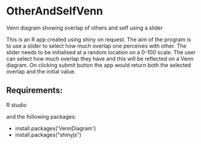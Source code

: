# OtherAndSelfVenn
Venn diagram showing overlap of others and self using a slider

This is an R app created using shiny on request. The aim of the program is to use a slider to select how much 
overlap one perceives with other. The slider needs to be initialised at a random location on a 0-100 scale. The user can select
how much overlap they have and this will be reflected on a Venn diagram. On clicking submit button the app would return both the
selected overlap and the initial value.

## Requirements:
R studio

and the following packages: 

* install.packages('VennDiagram') 
* install.packages("shinyjs")
